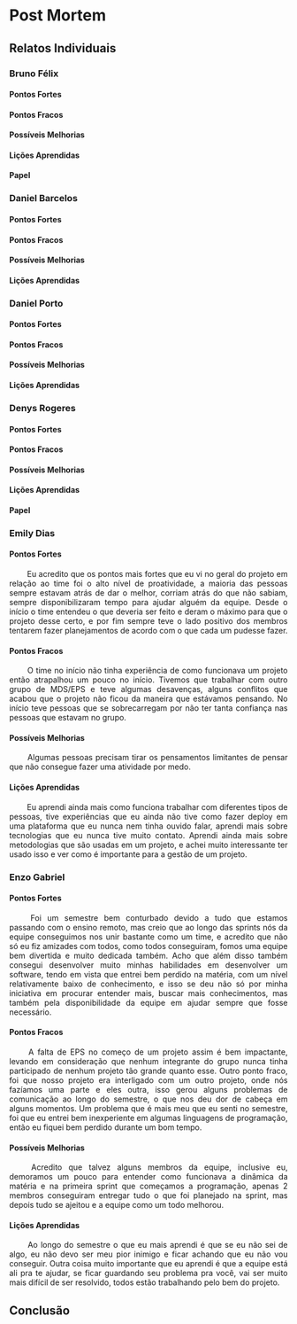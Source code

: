 # Post Mortem

## Relatos Individuais


### Bruno Félix

#### Pontos Fortes

#### Pontos Fracos

#### Possíveis Melhorias

#### Lições Aprendidas

#### Papel


### Daniel Barcelos

#### Pontos Fortes

#### Pontos Fracos

#### Possíveis Melhorias

#### Lições Aprendidas


### Daniel Porto

#### Pontos Fortes

#### Pontos Fracos

#### Possíveis Melhorias

#### Lições Aprendidas


### Denys Rogeres

#### Pontos Fortes

#### Pontos Fracos

#### Possíveis Melhorias

#### Lições Aprendidas

#### Papel


### Emily Dias

#### Pontos Fortes
<p style="text-align: justify;">&emsp;&emsp; 
Eu acredito que os pontos mais fortes que eu vi no geral do projeto em relação ao time foi o alto nível de proatividade, a maioria das pessoas sempre estavam atrás de dar o melhor, corriam atrás do que não sabiam, sempre disponibilizaram tempo para ajudar alguém da equipe. Desde o início o time entendeu o que deveria ser feito e deram o máximo para que o projeto desse certo, e por fim sempre teve o lado positivo dos membros tentarem fazer planejamentos de acordo com o que cada um pudesse fazer.
</p>


#### Pontos Fracos
<p style="text-align: justify;">&emsp;&emsp; 
O time no início não tinha experiência de como funcionava um projeto então atrapalhou um pouco no início. Tivemos que trabalhar com outro grupo de MDS/EPS e teve algumas desavenças, alguns conflitos que acabou que o projeto não ficou da maneira que estávamos pensando. No início teve pessoas que se sobrecarregam por não ter tanta confiança nas pessoas que estavam no grupo.
</p>

#### Possíveis Melhorias
<p style="text-align: justify;">&emsp;&emsp; 
Algumas pessoas precisam tirar os pensamentos limitantes de pensar que não consegue fazer uma atividade por medo.
</p>

#### Lições Aprendidas
<p style="text-align: justify;">&emsp;&emsp; 
Eu aprendi ainda mais como funciona trabalhar com diferentes tipos de pessoas, tive experiências que eu ainda não tive como fazer deploy em uma plataforma que eu nunca nem tinha ouvido falar, aprendi mais sobre tecnologias que eu nunca tive muito contato. Aprendi ainda mais sobre metodologias que são usadas em um projeto, e achei muito interessante ter usado isso e ver como é importante para a gestão de um projeto.
</p>


### Enzo Gabriel

#### Pontos Fortes
<p style="text-align: justify;">&emsp;&emsp; 
Foi um semestre bem conturbado devido a tudo que estamos passando com o ensino remoto, mas creio que ao longo das sprints nós da equipe conseguimos nos unir bastante como um time, e acredito que não só eu fiz amizades com todos, como todos conseguiram, fomos uma equipe bem divertida e muito dedicada também. Acho que além disso também consegui desenvolver muito minhas habilidades em desenvolver um software, tendo em vista que entrei bem perdido na matéria, com um nível relativamente baixo de conhecimento, e isso se deu não só por minha iniciativa em procurar entender mais, buscar mais conhecimentos, mas também pela disponibilidade da equipe em ajudar sempre que fosse necessário.
</p>

#### Pontos Fracos
<p style="text-align: justify;">&emsp;&emsp; 
A falta de EPS no começo de um projeto assim é bem impactante, levando em consideração que nenhum integrante do grupo nunca tinha participado de nenhum projeto tão grande quanto esse. Outro ponto fraco, foi que nosso projeto era interligado com um outro projeto, onde nós fazíamos uma parte e eles outra, isso gerou alguns problemas de comunicação ao longo do semestre, o que nos deu dor de cabeça em alguns momentos. Um problema que é mais meu que eu senti no semestre, foi que eu entrei bem inexperiente em algumas linguagens de programação, então eu fiquei bem perdido durante um bom tempo.
</p>

#### Possíveis Melhorias
<p style="text-align: justify;">&emsp;&emsp; 
Acredito que talvez alguns membros da equipe, inclusive eu, demoramos um pouco para entender como funcionava a dinâmica da matéria e na primeira sprint que começamos a programação, apenas 2 membros conseguiram entregar tudo o que foi planejado na sprint, mas depois tudo se ajeitou e a equipe como um todo melhorou.
</p>

#### Lições Aprendidas
<p style="text-align: justify;">&emsp;&emsp; 
Ao longo do semestre o que eu mais aprendi é que se eu não sei de algo, eu não devo ser meu pior inimigo e ficar achando que eu não vou conseguir. Outra coisa muito importante que eu aprendi é que a equipe está ali pra te ajudar, se ficar guardando seu problema pra você, vai ser muito mais difícil de ser resolvido, todos estão trabalhando pelo bem do projeto.
</p>


## Conclusão
